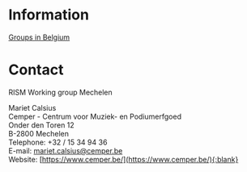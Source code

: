 # Information

[Groups in Belgium](/working-groups/belgium/home.html)

# Contact

RISM Working group Mechelen

Mariet Calsius  
Cemper - Centrum voor Muziek- en Podiumerfgoed  
Onder den Toren 12  
B-2800 Mechelen  
Telephone: +32 / 15 34 94 36   
E-mail: [mariet.calsius@cemper.be](mailto:mariet.calsius@cemper.be)  
Website: [https://www.cemper.be/](https://www.cemper.be/){:blank}

